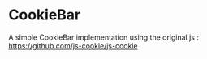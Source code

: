 # CookieBar
A simple CookieBar implementation using the original js : https://github.com/js-cookie/js-cookie
